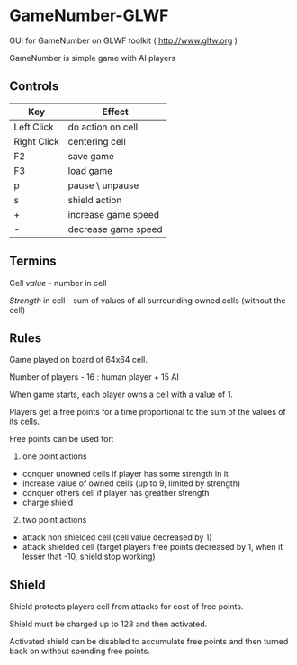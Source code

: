 GameNumber-GLWF
====
GUI for GameNumber on GLWF toolkit ( http://www.glfw.org )

GameNumber is simple game with AI players

Controls
----
| Key | Effect
| --- | ---
| Left Click | do action on cell
| Right Click | centering cell
| F2 | save game
| F3 | load game
| p | pause \ unpause
| s | shield action
| + | increase game speed
| - | decrease game speed

Termins
----
Cell _value_ - number in cell

_Strength_ in cell - sum of values of all surrounding owned cells (without the cell)

Rules
----
Game played on board of 64x64 cell.

Number of players - 16 : human player + 15 AI

When game starts, each player owns a cell with a value of 1.

Players get a free points for a time proportional to the sum of the values of its cells.

Free points can be used for:

1. one point actions
  - conquer unowned cells if player has some strength in it
  - increase value of owned cells (up to 9, limited by strength)
  - conquer others cell if player has greather strength
  - charge shield
2. two point actions
  - attack non shielded cell (cell value decreased by 1)
  - attack shielded cell (target players free points decreased by 1, when it lesser that -10, shield stop working)

Shield
----
Shield protects players cell from attacks for cost of free points.

Shield must be charged up to 128 and then activated.

Activated shield can be disabled to accumulate free points and then turned back on without spending free points.
